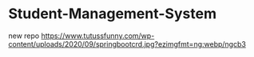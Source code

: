 # Student-Management-System
new repo
https://www.tutussfunny.com/wp-content/uploads/2020/09/springbootcrd.jpg?ezimgfmt=ng:webp/ngcb3

